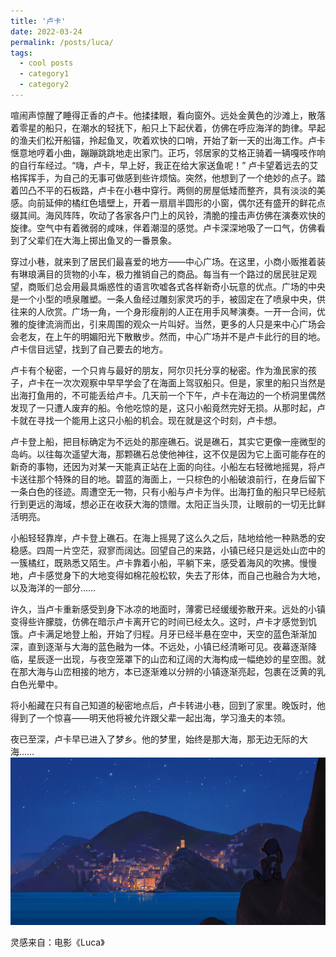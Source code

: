 ```yaml
---
title: '卢卡'
date: 2022-03-24
permalink: /posts/luca/
tags:
  - cool posts
  - category1
  - category2
---
```

喧闹声惊醒了睡得正香的卢卡。他揉揉眼，看向窗外。远处金黄色的沙滩上，散落着零星的船只，在潮水的轻抚下，船只上下起伏着，仿佛在呼应海洋的韵律。早起的渔夫们松开船锚，拎起鱼叉，吹着欢快的口哨，开始了新一天的出海工作。卢卡惬意地哼着小曲，蹦蹦跳跳地走出家门。正巧，邻居家的艾格正骑着一辆嘎吱作响的自行车经过。“嗨，卢卡，早上好，我正在给大家送鱼呢！” 卢卡望着远去的艾格挥挥手，为自己的无事可做感到些许烦恼。突然，他想到了一个绝妙的点子。踏着凹凸不平的石板路，卢卡在小巷中穿行。两侧的房屋低矮而整齐，具有淡淡的美感。向前延伸的橘红色墙壁上，开着一扇扇半圆形的小窗，偶尔还有盛开的鲜花点缀其间。海风阵阵，吹动了各家各户门上的风铃，清脆的撞击声仿佛在演奏欢快的旋律。空气中有着微弱的咸味，伴着潮湿的感觉。卢卡深深地吸了一口气，仿佛看到了父辈们在大海上掷出鱼叉的一番景象。


穿过小巷，就来到了居民们最喜爱的地方——中心广场。在这里，小商小贩推着装有琳琅满目的货物的小车，极力推销自己的商品。每当有一个路过的居民驻足观望，商贩们总会用最具煽惑性的语言吹嘘各式各样新奇小玩意的优点。广场的中央是一个小型的喷泉雕塑。一条人鱼经过雕刻家灵巧的手，被固定在了喷泉中央，供往来的人欣赏。广场一角，一个身形瘦削的人正在用手风琴演奏。一开一合间，优雅的旋律流淌而出，引来周围的观众一片叫好。当然，更多的人只是来中心广场会会老友，在上午的明媚阳光下散散步。然而，中心广场并不是卢卡此行的目的地。卢卡信目远望，找到了自己要去的地方。


卢卡有个秘密，一个只肯与最好的朋友，阿尔贝托分享的秘密。作为渔民家的孩子，卢卡在一次次观察中早早学会了在海面上驾驭船只。但是，家里的船只当然是出海打鱼用的，不可能丢给卢卡。几天前一个下午，卢卡在海边的一个桥洞里偶然发现了一只遭人废弃的船。令他吃惊的是，这只小船竟然完好无损。从那时起，卢卡就在寻找一个能用上这只小船的机会。现在就是这个时刻，卢卡想。


卢卡登上船，把目标确定为不远处的那座礁石。说是礁石，其实它更像一座微型的岛屿。以往每次遥望大海，那颗礁石总使他神往，这不仅是因为它上面可能存在的新奇的事物，还因为对某一天能真正站在上面的向往。小船左右轻微地摇晃，将卢卡送往那个特殊的目的地。碧蓝的海面上，一只棕色的小船破浪前行，在身后留下一条白色的径迹。周遭空无一物，只有小船与卢卡为伴。出海打鱼的船只早已经航行到更远的海域，想必正在收获大海的馈赠。太阳正当头顶，让眼前的一切无比鲜活明亮。


小船轻轻靠岸，卢卡登上礁石。在海上摇晃了这么久之后，陆地给他一种熟悉的安稳感。四周一片空茫，寂寥而阔达。回望自己的来路，小镇已经只是远处山峦中的一簇橘红，既熟悉又陌生。卢卡靠着小船，平躺下来，感受着海风的吹拂。慢慢地，卢卡感觉身下的大地变得如棉花般松软，失去了形体，而自己也融合为大地，以及海洋的一部分……


许久，当卢卡重新感受到身下冰凉的地面时，薄雾已经缓缓弥散开来。远处的小镇变得些许朦胧，仿佛在暗示卢卡离开它的时间已经太久。这时，卢卡才感觉到饥饿。卢卡满足地登上船，开始了归程。月牙已经半悬在空中，天空的蓝色渐渐加深，直到逐渐与大海的蓝色融为一体。不远处，小镇已经清晰可见。夜幕逐渐降临，星辰逐一出现，与夜空笼罩下的山峦和辽阔的大海构成一幅绝妙的星空图。就在那大海与山峦相接的地方，本已逐渐难以分辨的小镇逐渐亮起，包裹在泛黄的乳白色光晕中。


将小船藏在只有自己知道的秘密地点后，卢卡转进小巷，回到了家里。晚饭时，他得到了一个惊喜——明天他将被允许跟父辈一起出海，学习渔夫的本领。


夜已至深，卢卡早已进入了梦乡。他的梦里，始终是那大海，那无边无际的大海……
![image_1](/images/bay_Luca.jpg)

灵感来自：电影《Luca》

